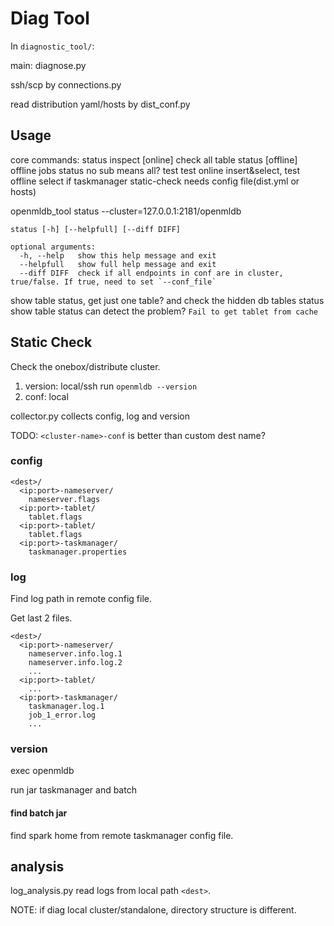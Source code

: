 # Diag Tool

In `diagnostic_tool/`:

main: diagnose.py

ssh/scp by connections.py

read distribution yaml/hosts by dist_conf.py

## Usage

core commands:
status
inspect   [online] check all table status
          [offline] offline jobs status
          no sub means all?
test   test online insert&select, test offline select if taskmanager
static-check needs config file(dist.yml or hosts)

openmldb_tool status --cluster=127.0.0.1:2181/openmldb
```
status [-h] [--helpfull] [--diff DIFF]

optional arguments:
  -h, --help   show this help message and exit
  --helpfull   show full help message and exit
  --diff DIFF  check if all endpoints in conf are in cluster, true/false. If true, need to set `--conf_file`
```

show table status, get just one table? and check the hidden db tables status
  show table status can detect the problem? `Fail to get tablet from cache` 

## Static Check

Check the onebox/distribute cluster.

1. version: local/ssh run `openmldb --version`
2. conf: local 

collector.py collects config, log and version

TODO: `<cluster-name>-conf` is better than custom dest name?

### config
```
<dest>/
  <ip:port>-nameserver/
    nameserver.flags
  <ip:port>-tablet/
    tablet.flags
  <ip:port>-tablet/
    tablet.flags
  <ip:port>-taskmanager/
    taskmanager.properties
```

### log
Find log path in remote config file.

Get last 2 files.

```
<dest>/
  <ip:port>-nameserver/
    nameserver.info.log.1
    nameserver.info.log.2
    ...
  <ip:port>-tablet/
    ...
  <ip:port>-taskmanager/
    taskmanager.log.1
    job_1_error.log
    ...
```

### version

exec openmldb

run jar taskmanager and batch

#### find batch jar
find spark home from remote taskmanager config file.

## analysis

log_analysis.py read logs from local path `<dest>`. 

NOTE: if diag local cluster/standalone, directory structure is different.
